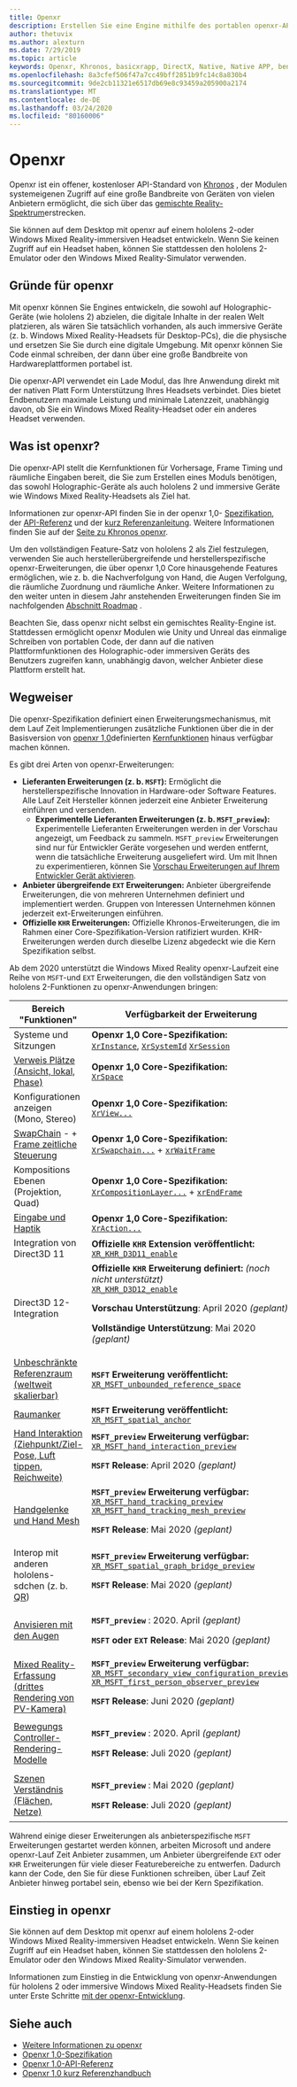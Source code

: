 ```yaml
---
title: Openxr
description: Erstellen Sie eine Engine mithilfe des portablen openxr-API-Standards, und stellen Sie Sie für Windows Mixed Reality-und hololens 2-Headsets bereit.
author: thetuvix
ms.author: alexturn
ms.date: 7/29/2019
ms.topic: article
keywords: Openxr, Khronos, basicxrapp, DirectX, Native, Native APP, benutzerdefinierte Engine, Middleware
ms.openlocfilehash: 8a3cfef506f47a7cc49bff2851b9fc14c8a830b4
ms.sourcegitcommit: 9de2cb11321e6517db69e8c93459a205900a2174
ms.translationtype: MT
ms.contentlocale: de-DE
ms.lasthandoff: 03/24/2020
ms.locfileid: "80160006"
---
```

# <a name="openxr"></a>Openxr

Openxr ist ein offener, kostenloser API-Standard von <a href="https://www.khronos.org/" target="_blank">Khronos</a> , der Modulen systemeigenen Zugriff auf eine große Bandbreite von Geräten von vielen Anbietern ermöglicht, die sich über das [gemischte Reality-Spektrum](mixed-reality.md)erstrecken.

Sie können auf dem Desktop mit openxr auf einem hololens 2-oder Windows Mixed Reality-immersiven Headset entwickeln.  Wenn Sie keinen Zugriff auf ein Headset haben, können Sie stattdessen den hololens 2-Emulator oder den Windows Mixed Reality-Simulator verwenden.

## <a name="why-openxr"></a>Gründe für openxr

Mit openxr können Sie Engines entwickeln, die sowohl auf Holographic-Geräte (wie hololens 2) abzielen, die digitale Inhalte in der realen Welt platzieren, als wären Sie tatsächlich vorhanden, als auch immersive Geräte (z. b. Windows Mixed Reality-Headsets für Desktop-PCs), die die physische und ersetzen Sie Sie durch eine digitale Umgebung.  Mit openxr können Sie Code einmal schreiben, der dann über eine große Bandbreite von Hardwareplattformen portabel ist.

Die openxr-API verwendet ein Lade Modul, das Ihre Anwendung direkt mit der nativen Platt Form Unterstützung Ihres Headsets verbindet.  Dies bietet Endbenutzern maximale Leistung und minimale Latenzzeit, unabhängig davon, ob Sie ein Windows Mixed Reality-Headset oder ein anderes Headset verwenden.

## <a name="what-is-openxr"></a>Was ist openxr?

Die openxr-API stellt die Kernfunktionen für Vorhersage, Frame Timing und räumliche Eingaben bereit, die Sie zum Erstellen eines Moduls benötigen, das sowohl Holographic-Geräte als auch hololens 2 und immersive Geräte wie Windows Mixed Reality-Headsets als Ziel hat.

Informationen zur openxr-API finden Sie in der openxr 1,0- <a href="https://www.khronos.org/registry/OpenXR/specs/1.0/html/xrspec.html" target="_blank">Spezifikation</a>, der <a href="https://www.khronos.org/registry/OpenXR/specs/1.0/man/html/openxr.html" target="_blank">API-Referenz</a> und der <a href="https://www.khronos.org/files/openxr-10-reference-guide.pdf" target="_blank">kurz Referenzanleitung</a>.  Weitere Informationen finden Sie auf der <a href="https://www.khronos.org/openxr/" target="_blank">Seite zu Khronos openxr</a>.

Um den vollständigen Feature-Satz von hololens 2 als Ziel festzulegen, verwenden Sie auch herstellerübergreifende und herstellerspezifische openxr-Erweiterungen, die über openxr 1,0 Core hinausgehende Features ermöglichen, wie z. b. die Nachverfolgung von Hand, die Augen Verfolgung, die räumliche Zuordnung und räumliche Anker.  Weitere Informationen zu den weiter unten in diesem Jahr anstehenden Erweiterungen finden Sie im nachfolgenden [Abschnitt Roadmap](#roadmap) .

Beachten Sie, dass openxr nicht selbst ein gemischtes Reality-Engine ist.  Stattdessen ermöglicht openxr Modulen wie Unity und Unreal das einmalige Schreiben von portablen Code, der dann auf die nativen Plattformfunktionen des Holographic-oder immersiven Geräts des Benutzers zugreifen kann, unabhängig davon, welcher Anbieter diese Plattform erstellt hat.

## <a name="roadmap"></a>Wegweiser

Die openxr-Spezifikation definiert einen Erweiterungsmechanismus, mit dem Lauf Zeit Implementierungen zusätzliche Funktionen über die in der Basisversion von <a href="https://www.khronos.org/registry/OpenXR/specs/1.0/html/xrspec.html" target="_blank">openxr 1,0</a>definierten [Kernfunktionen](#what-is-openxr) hinaus verfügbar machen können.

Es gibt drei Arten von openxr-Erweiterungen:
* **Lieferanten Erweiterungen (z. b. `MSFT`):** Ermöglicht die herstellerspezifische Innovation in Hardware-oder Software Features.  Alle Lauf Zeit Hersteller können jederzeit eine Anbieter Erweiterung einführen und versenden.
  * **Experimentelle Lieferanten Erweiterungen (z. b. `MSFT_preview`):** Experimentelle Lieferanten Erweiterungen werden in der Vorschau angezeigt, um Feedback zu sammeln.  `MSFT_preview` Erweiterungen sind nur für Entwickler Geräte vorgesehen und werden entfernt, wenn die tatsächliche Erweiterung ausgeliefert wird.  Um mit Ihnen zu experimentieren, können Sie [Vorschau Erweiterungen auf Ihrem Entwickler Gerät aktivieren](openxr-getting-started.md#using-preview-extensions).
* **Anbieter übergreifende `EXT` Erweiterungen:** Anbieter übergreifende Erweiterungen, die von mehreren Unternehmen definiert und implementiert werden.  Gruppen von Interessen Unternehmen können jederzeit ext-Erweiterungen einführen.
* **Offizielle `KHR` Erweiterungen:** Offizielle Khronos-Erweiterungen, die im Rahmen einer Core-Spezifikation-Version ratifiziert wurden.  KHR-Erweiterungen werden durch dieselbe Lizenz abgedeckt wie die Kern Spezifikation selbst.

Ab dem 2020 unterstützt die Windows Mixed Reality openxr-Laufzeit eine Reihe von `MSFT`-und `EXT` Erweiterungen, die den vollständigen Satz von hololens 2-Funktionen zu openxr-Anwendungen bringen:

| Bereich "Funktionen" | Verfügbarkeit der Erweiterung |
|--------------|------------------------|
| Systeme und Sitzungen | **Openxr 1,0 Core-Spezifikation:**<br /><code><a href="https://www.khronos.org/registry/OpenXR/specs/1.0/html/xrspec.html#instance" target="_blank">XrInstance</a></code>, <code><a href="https://www.khronos.org/registry/OpenXR/specs/1.0/html/xrspec.html#system" target="_blank">XrSystemId</a></code> <code><a href="https://www.khronos.org/registry/OpenXR/specs/1.0/html/xrspec.html#session" target="_blank">XrSession</a></code> |
| [Verweis Plätze (Ansicht, lokal, Phase)](coordinate-systems.md) | **Openxr 1,0 Core-Spezifikation:**<br /><code><a href="https://www.khronos.org/registry/OpenXR/specs/1.0/html/xrspec.html#spaces" target="_blank">XrSpace</a></code> |
| Konfigurationen anzeigen (Mono, Stereo) | **Openxr 1,0 Core-Spezifikation:**<br /><code><a href="https://www.khronos.org/registry/OpenXR/specs/1.0/html/xrspec.html#view_configurations" target="_blank">XrView...</a></code> |
| [SwapChain](rendering.md) - + [Frame zeitliche Steuerung](understanding-performance-for-mixed-reality.md) | **Openxr 1,0 Core-Spezifikation:**<br /><code><a href="https://www.khronos.org/registry/OpenXR/specs/1.0/html/xrspec.html#rendering" target="_blank">XrSwapchain...</a></code> + <code><a href="https://www.khronos.org/registry/OpenXR/specs/1.0/html/xrspec.html#frame-synchronization" target="_blank">xrWaitFrame</a></code> |
| Kompositions Ebenen<br />(Projektion, Quad) | **Openxr 1,0 Core-Spezifikation:**<br /><code><a href="https://www.khronos.org/registry/OpenXR/specs/1.0/html/xrspec.html#compositing" target="_blank">XrCompositionLayer...</a></code> + <code><a href="https://www.khronos.org/registry/OpenXR/specs/1.0/html/xrspec.html#frame-submission" target="_blank">xrEndFrame</a></code> |
| [Eingabe und Haptik](interaction-fundamentals.md) | **Openxr 1,0 Core-Spezifikation:**<br /><code><a href="https://www.khronos.org/registry/OpenXR/specs/1.0/html/xrspec.html#input" target="_blank">XrAction...</a></code> |
| Integration von Direct3D 11 | **Offizielle `KHR` Extension veröffentlicht:**<br /><code><a href="https://www.khronos.org/registry/OpenXR/specs/1.0/html/xrspec.html#XR_KHR_D3D11_enable" target="_blank">XR_KHR_D3D11_enable</a></code><br /> |
| Direct3D 12-Integration | **Offizielle `KHR` Erweiterung definiert:** *(noch nicht unterstützt)*<br /><code><a href="https://www.khronos.org/registry/OpenXR/specs/1.0/html/xrspec.html#XR_KHR_D3D12_enable" target="_blank">XR_KHR_D3D12_enable</a></code><br /><p>**Vorschau Unterstützung**: April 2020 *(geplant)*</p><p>**Vollständige Unterstützung**: Mai 2020 *(geplant)*</p> |
| [Unbeschränkte Referenzraum<br />(weltweit skalierbar)](coordinate-systems.md#building-a-world-scale-experience) | **`MSFT` Erweiterung veröffentlicht:**<br /><code><a href="https://www.khronos.org/registry/OpenXR/specs/1.0/html/xrspec.html#XR_MSFT_unbounded_reference_space" target="_blank">XR_MSFT_unbounded_reference_space</a></code> |
| [Raumanker](spatial-anchors.md) | **`MSFT` Erweiterung veröffentlicht:**<br /><code><a href="https://www.khronos.org/registry/OpenXR/specs/1.0/html/xrspec.html#XR_MSFT_spatial_anchor">XR_MSFT_spatial_anchor</a></code> |
| [Hand Interaktion<br />(Ziehpunkt/Ziel-Pose, Luft tippen, Reichweite)](hands-and-tools.md) | **`MSFT_preview` Erweiterung verfügbar:**<br /><code><a href="https://microsoft.github.io/OpenXR-MixedReality/openxr_preview/specs/openxr.html#XR_MSFT_hand_interaction_preview">XR_MSFT_hand_interaction_preview</a></code><p>**`MSFT` Release**: April 2020 *(geplant)*</p> |
| [Handgelenke und Hand Mesh](hands-and-tools.md) | **`MSFT_preview` Erweiterung verfügbar:**<br /><code><a href="https://microsoft.github.io/OpenXR-MixedReality/openxr_preview/specs/openxr.html#XR_MSFT_hand_tracking_preview">XR_MSFT_hand_tracking_preview</a></code><br /><code><a href="https://microsoft.github.io/OpenXR-MixedReality/openxr_preview/specs/openxr.html#XR_MSFT_hand_tracking_mesh_preview">XR_MSFT_hand_tracking_mesh_preview</a></code><p>**`MSFT` Release**: Mai 2020 *(geplant)*</p> |
| Interop mit anderen hololens-sdchen (z. b. [QR](qr-code-tracking.md)) | **`MSFT_preview` Erweiterung verfügbar:**<br /><code><a href="https://microsoft.github.io/OpenXR-MixedReality/openxr_preview/specs/openxr.html#XR_MSFT_spatial_graph_bridge_preview">XR_MSFT_spatial_graph_bridge_preview</a></code><p>**`MSFT` Release**: Mai 2020 *(geplant)*</p> |
| [Anvisieren mit den Augen](eye-tracking.md) | <p>**`MSFT_preview`** : 2020. April *(geplant)*</p><p>**`MSFT` oder `EXT` Release**: Mai 2020 *(geplant)*</p> |
| [Mixed Reality-Erfassung<br />(drittes Rendering von PV-Kamera)](mixed-reality-capture-for-developers.md#render-from-the-pv-camera-opt-in) | **`MSFT_preview` Erweiterung verfügbar:**<br /><code><a href="https://microsoft.github.io/OpenXR-MixedReality/openxr_preview/specs/openxr.html#XR_MSFT_secondary_view_configuration_preview">XR_MSFT_secondary_view_configuration_preview</a></code><br /><code><a href="https://microsoft.github.io/OpenXR-MixedReality/openxr_preview/specs/openxr.html#XR_MSFT_first_person_observer_preview">XR_MSFT_first_person_observer_preview</a></code><br /><p>**`MSFT` Release**: Juni 2020 *(geplant)*</p> |
| [Bewegungs Controller-Rendering-Modelle](motion-controllers.md#rendering-the-motion-controller-model) | <p>**`MSFT_preview`** : 2020. April *(geplant)*</p><p>**`MSFT` Release**: Juli 2020 *(geplant)*</p> |
| [Szenen Verständnis (Flächen, Netze)](scene-understanding.md) | <p>**`MSFT_preview`** : Mai 2020 *(geplant)*</p><p>**`MSFT` Release**: Juli 2020 *(geplant)*</p> |

Während einige dieser Erweiterungen als anbieterspezifische `MSFT` Erweiterungen gestartet werden können, arbeiten Microsoft und andere openxr-Lauf Zeit Anbieter zusammen, um Anbieter übergreifende `EXT` oder `KHR` Erweiterungen für viele dieser Featurebereiche zu entwerfen.  Dadurch kann der Code, den Sie für diese Funktionen schreiben, über Lauf Zeit Anbieter hinweg portabel sein, ebenso wie bei der Kern Spezifikation.

## <a name="get-started-with-openxr"></a>Einstieg in openxr

Sie können auf dem Desktop mit openxr auf einem hololens 2-oder Windows Mixed Reality-immersiven Headset entwickeln.  Wenn Sie keinen Zugriff auf ein Headset haben, können Sie stattdessen den hololens 2-Emulator oder den Windows Mixed Reality-Simulator verwenden.

Informationen zum Einstieg in die Entwicklung von openxr-Anwendungen für hololens 2 oder immersive Windows Mixed Reality-Headsets finden Sie unter Erste Schritte [mit der openxr-Entwicklung](openxr-getting-started.md).

## <a name="see-also"></a>Siehe auch

* <a href="https://www.khronos.org/openxr/" target="_blank">Weitere Informationen zu openxr</a>
* <a href="https://www.khronos.org/registry/OpenXR/specs/1.0/html/xrspec.html" target="_blank">Openxr 1,0-Spezifikation</a>
* <a href="https://www.khronos.org/registry/OpenXR/specs/1.0/man/html/openxr.html" target="_blank">Openxr 1,0-API-Referenz</a>
* <a href="https://www.khronos.org/files/openxr-10-reference-guide.pdf" target="_blank">Openxr 1,0 kurz Referenzhandbuch</a>
